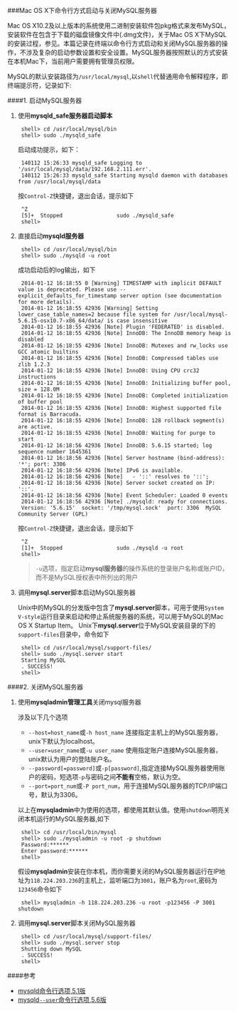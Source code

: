 ###Mac OS X下命令行方式启动与关闭MySQL服务器

Mac OS X10.2及以上版本的系统使用二进制安装软件包pkg格式来发布MySQL，安装软件在包含于下载的磁盘镜像文件中(.dmg文件)，关于Mac OS X下MySQL的安装过程，参见。本篇记录在终端以命令行方式启动和关闭MySQL服务器的操作，不涉及复杂的启动参数设置和安全设置。MySQL服务器按照默认的方式安装在本机Mac下，当前用户需要拥有管理员权限。

MySQL的默认安装路径为`/usr/local/mysql`,以`shell`代替通用命令解释程序，即终端提示符，记录如下:

####1. 启动MySQL服务器

1. 使用**mysqld_safe服务器启动脚本**
	
		shell> cd /usr/local/mysql/bin
		shell> sudo ./mysqld_safe
		
	启动成功提示，如下：
	
		140112 15:26:33 mysqld_safe Logging to '/usr/local/mysql/data/192.168.2.111.err'.
		140112 15:26:33 mysqld_safe Starting mysqld daemon with databases from /usr/local/mysql/data
		
	按`Control-Z`快捷键，退出会话，提示如下
	
		^Z
		[5]+  Stopped                 sudo ./mysqld_safe
		shell>
		
2. 直接启动**mysqld服务器**


		shell> cd /usr/local/mysql/bin
		shell> sudo ./mysqld -u root

	成功启动后的log输出，如下

		2014-01-12 16:18:55 0 [Warning] TIMESTAMP with implicit DEFAULT value is deprecated. Please use --		explicit_defaults_for_timestamp server option (see documentation for more details).
		2014-01-12 16:18:55 42936 [Warning] Setting lower_case_table_names=2 because file system for /usr/local/mysql-5.6.15-osx10.7-x86_64/data/ is case insensitive
		2014-01-12 16:18:55 42936 [Note] Plugin 'FEDERATED' is disabled.
		2014-01-12 16:18:55 42936 [Note] InnoDB: The InnoDB memory heap is disabled
		2014-01-12 16:18:55 42936 [Note] InnoDB: Mutexes and rw_locks use GCC atomic builtins
		2014-01-12 16:18:55 42936 [Note] InnoDB: Compressed tables use zlib 1.2.3
		2014-01-12 16:18:55 42936 [Note] InnoDB: Using CPU crc32 instructions
		2014-01-12 16:18:55 42936 [Note] InnoDB: Initializing buffer pool, size = 128.0M
		2014-01-12 16:18:55 42936 [Note] InnoDB: Completed initialization of buffer pool
		2014-01-12 16:18:55 42936 [Note] InnoDB: Highest supported file format is Barracuda.
		2014-01-12 16:18:55 42936 [Note] InnoDB: 128 rollback segment(s) are active.
		2014-01-12 16:18:55 42936 [Note] InnoDB: Waiting for purge to start
		2014-01-12 16:18:56 42936 [Note] InnoDB: 5.6.15 started; log sequence number 1645361
		2014-01-12 16:18:56 42936 [Note] Server hostname (bind-address): '*'; port: 3306
		2014-01-12 16:18:56 42936 [Note] IPv6 is available.
		2014-01-12 16:18:56 42936 [Note]   - '::' resolves to '::';
		2014-01-12 16:18:56 42936 [Note] Server socket created on IP: '::'.
		2014-01-12 16:18:56 42936 [Note] Event Scheduler: Loaded 0 events
		2014-01-12 16:18:56 42936 [Note] ./mysqld: ready for connections.
		Version: '5.6.15'  socket: '/tmp/mysql.sock'  port: 3306  MySQL Community Server (GPL)
	
	按`Control-Z`快捷键，退出会话，提示如下
	
		^Z
		[1]+  Stopped                 sudo ./mysqld -u root
		shell>

	>`-u`选项，指定启动**mysql服务器**的操作系统的登录账户名称或账户ID，而不是MySQL授权表中所列出的用户

3. 调用**mysql.server**脚本启动MySQL服务器

	Unix中的MySQL的分发版中包含了**mysql.server**脚本，可用于使用`System V-style`运行目录来启动和停止系统服务器的系统，可以用于MySQL的Mac OS X Startup Item。
Unix下**mysql.server**位于MySQL安装目录的下的`support-files`目录中，命令如下

		shell> cd /usr/local/mysql/support-files/
		shell> sudo ./mysql.server start
		Starting MySQL
		. SUCCESS! 
		shell> 

####2. 关闭MySQL服务器

1. 使用**mysqladmin管理工具**关闭mysql服务器
	
	涉及以下几个选项
	+  `--host=host_name`或`-h host_name` 连接指定主机上的MySQL服务器，unix下默认为localhost。
	+  `--user=user_name`或`-u user_name` 使用指定账户连接MySQL服务器，unix默认为用户的登陆账户名。
	+  `--password[=password]`或`-p[password]`,指定连接MySQL服务器使用账户的密码，短选项`-p`与密码之间**不能有**空格，默认为空。
	+  `--port=port_num`或`-P port_num`，用于连接MySQL服务器的TCP/IP端口号，默认为3306。

	以上在**mysqladmin**中为使用的选项，都使用其默认值。使用`shutdown`明亮关闭本机运行的MySQL服务器,如下
	
		shell> cd /usr/local/bin/mysql
		shell> sudo ./mysqladmin -u root -p shutdown
		Password:******
		Enter password:******
		shell> 
		
	假设**mysqladmin**安装在你本机，而你需要关闭的MySQL服务器运行在IP地址为`118.224.203.236`的主机上，监听端口为`3001`，账户名为`root`,密码为`123456`命令如下

		shell> mysqladmin -h 118.224.203.236 -u root -p123456 -P 3001 shutdown
		
2. 调用**mysql.server**脚本关闭MySQL服务器

		shell> cd /usr/local/mysql/support-files/
		shell> sudo ./mysql.server stop
		Shutting down MySQL
		. SUCCESS!  
		shell> 
		
####参考
+ [mysqld命令行选项,5.1版](http://dev.mysql.com/doc/refman/5.1/zh/database-administration.html#server-options) 
+ [mysqld`--user`命令行选项,5.6版](http://dev.mysql.com/doc/refman/5.6/en/server-options.html#option_mysqld_user)
